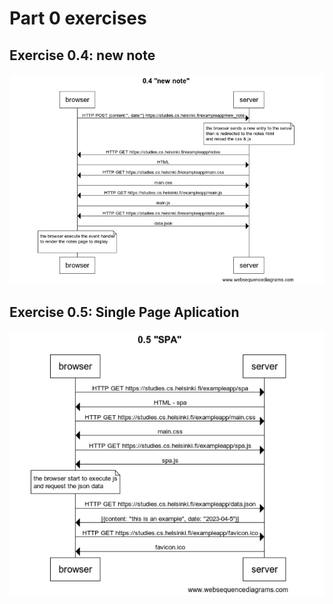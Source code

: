 # Part 0 exercises
## Exercise 0.4: new note
![New-note](https://raw.githubusercontent.com/Efelipa/full-stack-open/main/part0/new_note.png)
## Exercise 0.5: Single Page Aplication 
![SPA](https://raw.githubusercontent.com/Efelipa/full-stack-open/main/part0/SPA.png)
